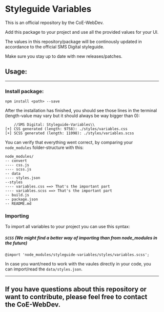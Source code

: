 # Styleguide Variables

This is an official repository by the CoE-WebDev.

Add this package to your project and use all the provided values for your UI.

The values in this repository/package will be continously updated in accordance to the official SMS Digital styleguide.

Make sure you stay up to date with new releases/patches.

## Usage:
---
### Install package:
```
npm install <path> --save
```
After the installation has finished, you should see those lines in the terminal (length-value may vary but it should always be way bigger than 0):

```
    //SMS Digital: Styleguide-Variables\\
[+] CSS generated (length: 9758): ./styles/variables.css
[+] SCSS generated (length: 11098): ./styles/variables.scss
```

You can verify that everything went correct, by comparing your `node_modules` folder-structure with this:
```
node_modules/
-- convert
---- css.js
---- scss.js
-- data
---- styles.json
--styles
---- variables.css ==> That's the important part
---- variables.scss ==> That's the important part
-- build.js
-- package.json
-- README.md
```

### Importing
To import all variables to your project you can use this syntax:
##### `SCSS` (We might find a better way of importing than from node_modules in the future)
```
@import 'node_modules/styleguide-variables/styles/variables.scss';
```
In case you want/need to work with the vaules directly in your code, you can import/read the `data/styles.json`.

----
## If you have questions about this repository or want to contribute, please feel free to contact the CoE-WebDev.
